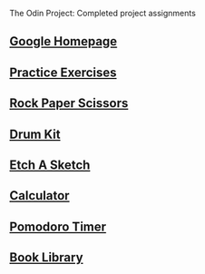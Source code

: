 The Odin Project: Completed project assignments      

<h2><a href="https://thorney29.github.io/the_odin_project/google-homepage/index.html">Google Homepage</a></h2>
      <h2><a href="https://thorney29.github.io/the_odin_project/practice-exercises/index.html">Practice Exercises</a></h2>
      <h2><a href="https://thorney29.github.io/the_odin_project/rock_paper_scissors/index.html">Rock Paper Scissors</a></h2>
      <h2><a href="https://thorney29.github.io/the_odin_project/JavaScript30-master/01 - JavaScript Drum Kit/index-START.html">Drum Kit</a></h2>
      <h2><a href="https://thorney29.github.io/the_odin_project/etch_a_sketch/index.html">Etch A Sketch</a></h2>
      <h2><a href="https://thorney29.github.io/the_odin_project/calculator/index.html">Calculator</a></h2>
      <h2><a href="https://thorney29.github.io/the_odin_project/pomodoro/index.html">Pomodoro Timer</a></h2>
 	<h2><a href="https://thorney29.github.io/the_odin_project/book-library/index.html">Book Library</a></h2>
